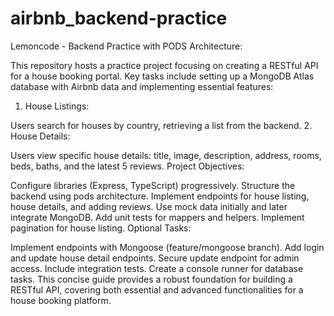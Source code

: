 # airbnb_backend-practice

Lemoncode - Backend Practice with PODS Architecture:

This repository hosts a practice project focusing on creating a RESTful API for a house booking portal. Key tasks include setting up a MongoDB Atlas database with Airbnb data and implementing essential features:

1. House Listings:

Users search for houses by country, retrieving a list from the backend.
2. House Details:

Users view specific house details: title, image, description, address, rooms, beds, baths, and the latest 5 reviews.
Project Objectives:

Configure libraries (Express, TypeScript) progressively.
Structure the backend using pods architecture.
Implement endpoints for house listing, house details, and adding reviews.
Use mock data initially and later integrate MongoDB.
Add unit tests for mappers and helpers.
Implement pagination for house listing.
Optional Tasks:

Implement endpoints with Mongoose (feature/mongoose branch).
Add login and update house detail endpoints.
Secure update endpoint for admin access.
Include integration tests.
Create a console runner for database tasks.
This concise guide provides a robust foundation for building a RESTful API, covering both essential and advanced functionalities for a house booking platform.
